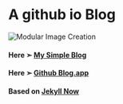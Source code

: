 # A github io Blog

![Modular Image Creation](https://i62.servimg.com/u/f62/18/50/18/69/logo_b10.jpg)

#### Here ➣ [My Simple Blog](https://com-chris1111.github.io)

#### Here ➣ [Github Blog.app](https://github.com/chris1111/Github-Blog.app)

#### Based on [Jekyll Now](https://github.com/barryclark/jekyll-now)




